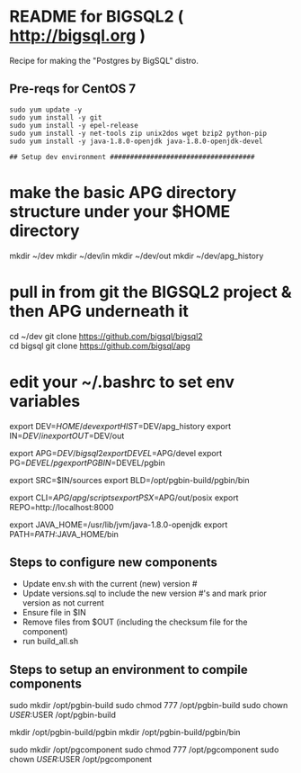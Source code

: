 # README for BIGSQL2 ( http://bigsql.org ) #

Recipe for making the "Postgres by BigSQL" distro.

## Pre-reqs for CentOS 7 #####################################
```
sudo yum update -y
sudo yum install -y git 
sudo yum install -y epel-release
sudo yum install -y net-tools zip unix2dos wget bzip2 python-pip
sudo yum install -y java-1.8.0-openjdk java-1.8.0-openjdk-devel

## Setup dev environment ####################################
```
# make the basic APG directory structure under your $HOME directory
mkdir ~/dev
mkdir ~/dev/in
mkdir ~/dev/out
mkdir ~/dev/apg_history

# pull in from git the BIGSQL2 project & then APG underneath it
cd ~/dev
git clone https://github.com/bigsql/bigsql2  
cd bigsql
git clone https://github.com/bigsql/apg

# edit your ~/.bashrc to set env variables
export DEV=$HOME/dev
export HIST=$DEV/apg_history
export IN=$DEV/in
export OUT=$DEV/out

export APG=$DEV/bigsql2
export DEVEL=$APG/devel
export PG=$DEVEL/pg
export PGBIN=$DEVEL/pgbin

export SRC=$IN/sources
export BLD=/opt/pgbin-build/pgbin/bin

export CLI=$APG/apg/scripts
export PSX=$APG/out/posix
export REPO=http://localhost:8000

export JAVA_HOME=/usr/lib/jvm/java-1.8.0-openjdk
export PATH=$PATH:$JAVA_HOME/bin

## Steps to configure new components ######################################

* Update env.sh with the current (new) version #
* Update versions.sql to include the new version #'s and mark prior version as not current
* Ensure file in $IN
* Remove files from $OUT (including the checksum file for the component)
* run build_all.sh

## Steps to setup an environment to compile components ###############
sudo mkdir /opt/pgbin-build
sudo chmod 777 /opt/pgbin-build
sudo chown $USER:$USER /opt/pgbin-build

mkdir /opt/pgbin-build/pgbin
mkdir /opt/pgbin-build/pgbin/bin

sudo mkdir /opt/pgcomponent
sudo chmod 777 /opt/pgcomponent
sudo chown $USER:$USER /opt/pgcomponent


